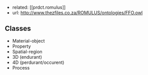 
- related: [[prdct.romulus]]
- url: http://www.thezfiles.co.za/ROMULUS/ontologies/FFO.owl


## Classes

- Material-object
- Property
- Spatial-region
- 3D (endurant)
- 4D (perdurant/occurent)
- Process